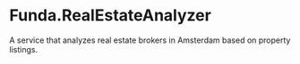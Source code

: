 # Funda.RealEstateAnalyzer
A service that analyzes real estate brokers in Amsterdam based on property listings.
